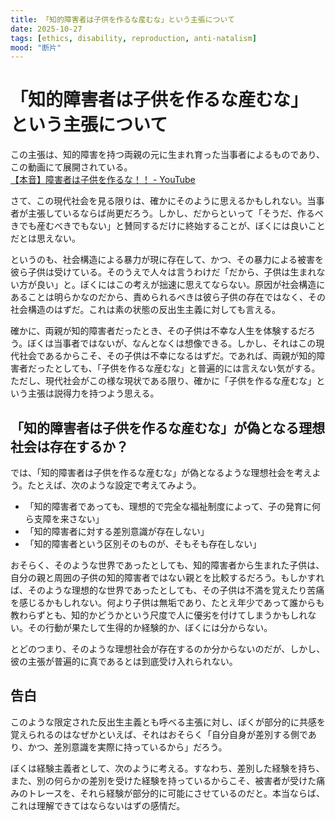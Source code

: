 ```yaml
---
title: 「知的障害者は子供を作るな産むな」という主張について
date: 2025-10-27
tags: [ethics, disability, reproduction, anti-natalism]
mood: "断片"
---
```


# 「知的障害者は子供を作るな産むな」  という主張について

この主張は、知的障害を持つ両親の元に生まれ育った当事者によるものであり、この動画にて展開されている。  
[【本音】障害者は子供を作るな！！ - YouTube](https://www.youtube.com/watch?v=jNoA-mHOonw)

さて、この現代社会を見る限りは、確かにそのように思えるかもしれない。当事者が主張しているならば尚更だろう。しかし、だからといって「そうだ、作るべきでも産むべきでもない」と賛同するだけに終始することが、ぼくには良いことだとは思えない。

というのも、社会構造による暴力が現に存在して、かつ、その暴力による被害を彼ら子供は受けている。そのうえで人々は言うわけだ「だから、子供は生まれない方が良い」と。ぼくにはこの考えが拙速に思えてならない。原因が社会構造にあることは明らかなのだから、責められるべきは彼ら子供の存在ではなく、その社会構造のはずだ。これは素の状態の反出生主義に対しても言える。

確かに、両親が知的障害者だったとき、その子供は不幸な人生を体験するだろう。ぼくは当事者ではないが、なんとなくは想像できる。しかし、それはこの現代社会であるからこそ、その子供は不幸になるはずだ。であれば、両親が知的障害者だったとしても、「子供を作るな産むな」と普遍的には言えない気がする。ただし、現代社会がこの様な現状である限り、確かに「子供を作るな産むな」という主張は説得力を持つよう思える。

## 「知的障害者は子供を作るな産むな」が偽となる理想社会は存在するか？

では、「知的障害者は子供を作るな産むな」が偽となるような理想社会を考えよう。たとえば、次のような設定で考えてみよう。

- 「知的障害者であっても、理想的で完全な福祉制度によって、子の発育に何ら支障を来さない」
- 「知的障害者に対する差別意識が存在しない」
- 「知的障害者という区別そのものが、そもそも存在しない」

おそらく、そのような世界であったとしても、知的障害者から生まれた子供は、自分の親と周囲の子供の知的障害者ではない親とを比較するだろう。もしかすれば、そのような理想的な世界であったとしても、その子供は不満を覚えたり苦痛を感じるかもしれない。何より子供は無垢であり、たとえ年少であって誰からも教わらずとも、知的かどうかという尺度で人に優劣を付けてしまうかもしれない。その行動が果たして生得的か経験的か、ぼくには分からない。

とどのつまり、そのような理想社会が存在するのか分からないのだが、しかし、彼の主張が普遍的に真であるとは到底受け入れられない。

## 告白

このような限定された反出生主義とも呼べる主張に対し、ぼくが部分的に共感を覚えられるのはなぜかといえば、それはおそらく「自分自身が差別する側であり、かつ、差別意識を実際に持っているから」だろう。

ぼくは経験主義者として、次のように考える。すなわち、差別した経験を持ち、また、別の何らかの差別を受けた経験を持っているからこそ、被害者が受けた痛みのトレースを、それら経験が部分的に可能にさせているのだと。本当ならば、これは理解できてはならないはずの感情だ。
